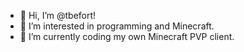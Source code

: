 - 👋 Hi, I’m @tbefort!
- 👀 I’m interested in programming and Minecraft.
- 🌱 I’m currently coding my own Minecraft PVP client.

<!---
tbefort/tbefort is a ✨ special ✨ repository because its `README.md` (this file) appears on your GitHub profile.
You can click the Preview link to take a look at your changes.
--->
